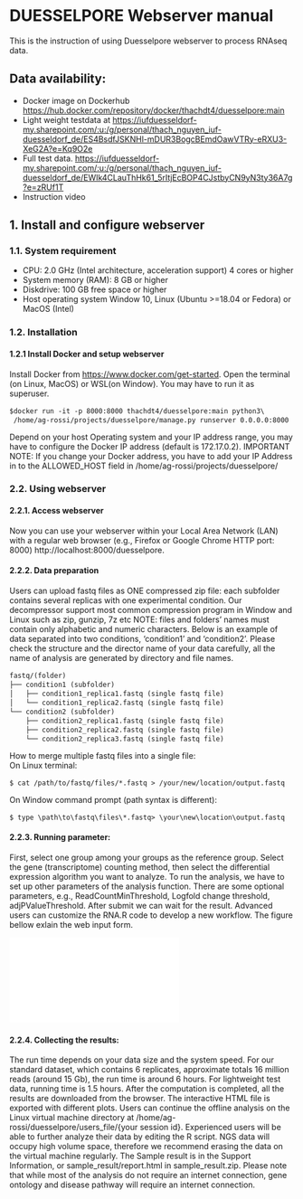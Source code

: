 # DUESSELPORE Webserver manual 

This is the instruction of using Duesselpore webserver to process RNAseq data. 

## Data availability:
* Docker image on Dockerhub https://hub.docker.com/repository/docker/thachdt4/duesselpore:main
* Light weight testdata at https://iufduesseldorf-my.sharepoint.com/:u:/g/personal/thach_nguyen_iuf-duesseldorf_de/ES4BsdfJSKNHl-mDUR3BogcBEmdOawVTRy-eRXU3-XeG2A?e=Kq9O2e 
* Full test data. https://iufduesseldorf-my.sharepoint.com/:u:/g/personal/thach_nguyen_iuf-duesseldorf_de/EWIk4CLauThHk61_5rItjEcBOP4CJstbyCN9yN3ty36A7g?e=zRUf1T
* Instruction video

## 1. Install and configure webserver
### 1.1. System requirement
* CPU: 2.0 GHz (Intel architecture, acceleration support) 4 cores or higher
* System memory (RAM): 8 GB or higher
* Diskdrive: 100 GB free space or higher
* Host operating system Window 10, Linux (Ubuntu >=18.04 or Fedora) or MacOS (Intel)

### 1.2. Installation
#### 1.2.1 Install Docker and setup webserver
Install Docker from https://www.docker.com/get-started.
Open the terminal (on Linux, MacOS) or WSL(on Window). You may have to run it as superuser. 
```console
$docker run -it -p 8000:8000 thachdt4/duesselpore:main python3\
 /home/ag-rossi/projects/duesselpore/manage.py runserver 0.0.0.0:8000
```
Depend on your host Operating system and your IP address range, you may have to configure the Docker IP address (default is 172.17.0.2). 
IMPORTANT NOTE: If you change your Docker address, you have to add your IP Address in to the ALLOWED_HOST field in /home/ag-rossi/projects/duesselpore/

### 2.2. Using webserver
#### 2.2.1. Access webserver
Now you can use your webserver within your Local Area Network (LAN) with a regular web browser (e.g., Firefox or Google Chrome HTTP port: 8000) 
http://localhost:8000/duesselpore.

#### 2.2.2. Data preparation

Users can upload fastq files as ONE compressed zip file: each subfolder contains several replicas with one experimental condition. Our decompressor support most common compression program in Window and Linux such as zip, gunzip, 7z etc
NOTE: files and folders’ names must contain only alphabetic and numeric characters.
Below is an example of data separated into two conditions, ‘condition1’ and ‘condition2’. Please check the structure and the director name of your data carefully, all the name of analysis are generated by directory and file names.

```
fastq/(folder)
├── condition1 (subfolder)
│   ├── condition1_replica1.fastq (single fastq file)
│   └── condition1_replica2.fastq (single fastq file)
└── condition2 (subfolder)
    ├── condition2_replica1.fastq (single fastq file)
    ├── condition2_replica2.fastq (single fastq file)
    └── condition2_replica3.fastq (single fastq file)
```
How to merge multiple fastq files into a single file:<br>
On Linux terminal:
```console
$ cat /path/to/fastq/files/*.fastq > /your/new/location/output.fastq
```   
On Window command prompt (path syntax is different):
```console
$ type \path\to\fastq\files\*.fastq> \your\new\location\output.fastq
```
#### 2.2.3. Running parameter:
First, select one group among your groups as the reference group. Select the gene (transcriptome) counting method, then select the differential expression algorithm you want to analyze. 
To run the analysis, we have to set up other parameters of the analysis function. There are some optional parameters, e.g., ReadCountMinThreshold, Logfold change threshold, adjPValueThreshold. After submit we can wait for the result. 
Advanced users can customize the RNA.R code to develop a new workflow. The figure bellow exlain the web input form. 

![Input web form explaination](img/web_interface_explanation.pdf)

#### 2.2.4. Collecting the results:
The run time depends on your data size and the system speed.   For our standard dataset, which contains 6 replicates, approximate totals 16 million reads (around 15 Gb), the run time is around 6 hours.  For lightweight test data, running time is 1.5 hours.  After the computation is completed, all the results are downloaded from the browser.  The interactive HTML file is exported with different plots.  Users can continue the offline analysis on the Linux virtual machine directory at /home/ag-rossi/duesselpore/users_file/{your session id}.  Experienced users will be able to further analyze their data by editing the R script.  NGS data will occupy high volume space, therefore we recommend erasing the data on the virtual machine regularly.  The Sample result is in the Support Information, or sample_result/report.html in sample_result.zip.
Please note that while most of the analysis do not require an internet connection, gene ontology and disease pathway will require an internet connection.
